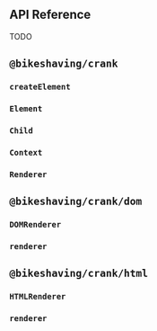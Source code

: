 ## API Reference
TODO

## `@bikeshaving/crank`
### `createElement`
### `Element`
### `Child`
### `Context`
### `Renderer`
## `@bikeshaving/crank/dom`
### `DOMRenderer`
### `renderer`
## `@bikeshaving/crank/html`
### `HTMLRenderer`
### `renderer`
